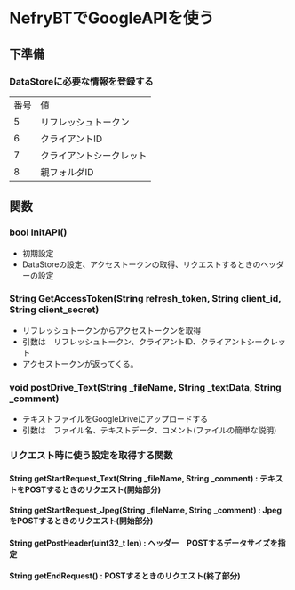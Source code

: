 # NefryBTでGoogleAPIを使う  
## 下準備  
### DataStoreに必要な情報を登録する  
<table>
    <tr>
        <td>番号</td>
        <td>値</td>
    </tr>
    <tr>
        <td>5</td>
        <td>リフレッシュトークン</td>
    </tr>
    <tr>
        <td>6</td>
        <td>クライアントID</td>
    </tr>
    <tr>
        <td>7</td>
        <td>クライアントシークレット</td>
    </tr>
    <tr>
        <td>8</td>
        <td>親フォルダID</td>
    </tr>
</table>
  
## 関数
### bool InitAPI()  
* 初期設定  
* DataStoreの設定、アクセストークンの取得、リクエストするときのヘッダーの設定
  
  
### String GetAccessToken(String refresh_token, String client_id, String client_secret)  
* リフレッシュトークンからアクセストークンを取得  
* 引数は　リフレッシュトークン、クライアントID、クライアントシークレット
* アクセストークンが返ってくる。  

### void postDrive_Text(String _fileName, String _textData,  String _comment)  
* テキストファイルをGoogleDriveにアップロードする
* 引数は　ファイル名、テキストデータ、コメント(ファイルの簡単な説明)
  
### リクエスト時に使う設定を取得する関数  
#### String getStartRequest_Text(String _fileName, String _comment) : テキストをPOSTするときのリクエスト(開始部分)  
#### String getStartRequest_Jpeg(String _fileName, String _comment) : JpegをPOSTするときのリクエスト(開始部分)  
#### String getPostHeader(uint32_t len) : ヘッダー　POSTするデータサイズを指定  
#### String getEndRequest() : POSTするときのリクエスト(終了部分)  

